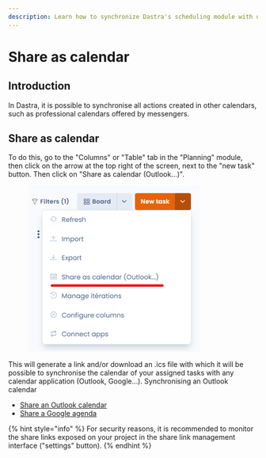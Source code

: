 ```yaml
---
description: Learn how to synchronize Dastra's scheduling module with other calendars.
---
```


# Share as calendar

## Introduction

In Dastra, it is possible to synchronise all actions created in other calendars, such as professional calendars offered by messengers.

## Share as calendar

To do this, go to the "Columns" or "Table" tab in the "Planning" module, then click on the arrow at the top right of the screen, next to the "new task" button. Then click on "Share as calendar (Outlook...)".

<figure><img src="../../.gitbook/assets/image (258).png" alt=""><figcaption></figcaption></figure>

This will generate a link and/or download an .ics file with which it will be possible to synchronise the calendar of your assigned tasks with any calendar application (Outlook, Google...). Synchronising an Outlook calendar

* [Share an Outlook calendar](https://support.microsoft.com/fr-fr/office/importer-des-calendriers-dans-outlook-8e8364e1-400e-4c0f-a573-fe76b5a2d379)
* [Share a Google agenda](https://support.google.com/calendar/answer/37118?hl=fr\&co=GENIE.Platform%3DDesktop)

{% hint style="info" %}
For security reasons, it is recommended to monitor the share links exposed on your project in the share link management interface ("settings" button).
{% endhint %}
